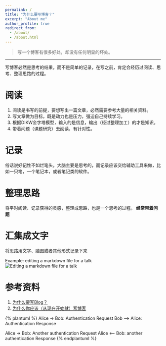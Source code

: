 ```yaml
---
permalink: /
title: "为什么要写博客？"
excerpt: "About me"
author_profile: true
redirect_from: 
  - /about/
  - /about.html
---
```


> 写一个博客有很多好处，却没有任何明显的坏处。
---

写博客必然是思考的结果，而不是简单的记录，在写之前，肯定会经历过阅读、思考、整理思路的过程。

阅读
======
1. 阅读是书写的前提，要想写出一篇文章，必然需要参考大量的相关资料。
1. 写文章做为目标，既是动力也是压力，强迫自己持续学习。 
1. 根据DIKW金字塔模型，输入的是信息，输出（经过整理加工）的才是知识。
1. 带着问题（课题研究）去阅读，有针对性。

记录
======
俗话说好记性不如烂笔头，大脑主要是思考的，而记录应该交给辅助工具来做，比如一只笔，一个笔记本，或者笔记类的软件。

整理思路
======

将平时阅读、记录获得的灵感，整理成思路，也是一个思考的过程。
**经常带着问题**



汇集成文字
======
将思路用文字、脑图或者其他形式记录下来

Example: editing a markdown file for a talk
![Editing a markdown file for a talk](/images/editing-talk.png)

参考资料
======
1. [为什么要写Blog？](http://www.ruanyifeng.com/blog/2006/12/why_i_keep_blogging.html)
2. [为什么你应该（从现在开始就）写博客](http://mindhacks.cn/2009/02/15/why-you-should-start-blogging-now/) 

{% plantuml %}
Alice -> Bob: Authentication Request
Bob --> Alice: Authentication Response

Alice -> Bob: Another authentication Request
Alice <-- Bob: another authentication Response
{% endplantuml %}